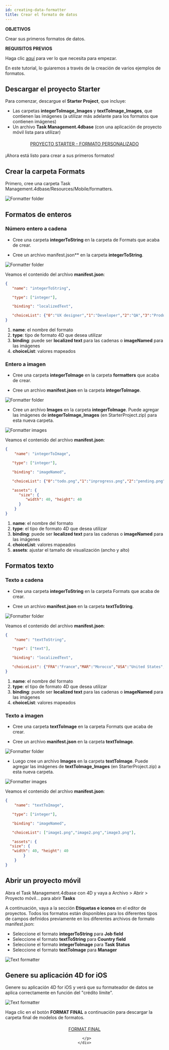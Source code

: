 ```yaml
---
id: creating-data-formatter
title: Crear el formato de datos
---
```


<div class = "objectives"> 

**OBJETIVOS**

Crear sus primeros formatos de datos.</div> <div class = "prerequisites"> 

**REQUISITOS PREVIOS**

Haga clic [aquí](prerequisites.html) para ver lo que necesita para empezar.</div> 

En este tutorial, lo guiaremos a través de la creación de varios ejemplos de formatos.

## Descargar el proyecto Starter

Para comenzar, descargue el **Starter Project**, que incluye:

* Las carpetas **integerToImage_Images** y **textToImage_Images**, que contienen las imágenes (a utilizar más adelante para los formatos que contienen imágenes)
* Un archivo **Task Management.4dbase** (con una aplicación de proyecto móvil lista para utilizar)

<div style="text-align: center; margin-top: 20px; margin-bottom: 20px">
  <p>
    

<a class="button"
href="https://github.com/4d-for-ios/tutorial-CustomDataFormatter/archive/66d7eea49bc3353f73dbf784ee06283b3a332d0b.zip">PROYECTO STARTER - FORMATO PERSONALIZADO</a>

  </p>
</div>

¡Ahora está listo para crear a sus primeros formatos!

## Crear la carpeta Formats

Primero, cree una carpeta Task Management.4dbase/Resources/Mobile/formatters</em>.

![Formatter folder](assets/en/custom-formatter/formatter-folder.png)

## Formatos de enteros

### Número entero a cadena

* Cree una carpeta **integerToString** en la carpeta de Formats que acaba de crear.
* Cree un archivo </strong>manifest.json** en la carpeta **integerToString**.</li> </ul> 
    
    ![Formatter folder](assets/en/custom-formatter/formatter-folder-integertostring.png)
    
    Veamos el contenido del archivo **manifest.json**:
    
    ```json
    {
       "name": "integerToString",
    
       "type": ["integer"],
    
       "binding": "localizedText",
    
       "choiceList": {"0":"UX designer","1":"Developer","2":"QA","3":"Product Owner"}
    }
    ```
    
    1. **name**: el nombre del formato
    2. **type**: tipo de formato 4D que desea utilizar
    3. **binding**: puede ser **localized text** para las cadenas o **imageNamed** para las imágenes
    4. **choiceList**: valores mapeados
    
    ### Entero a imagen
    
    * Cree una carpeta **integerToImage** en la carpeta **formatters** que acaba de crear.
    
    * Cree un archivo **manifest.json** en la carpeta **integerToImage**.
    
    ![Formatter folder](assets/en/custom-formatter/formatter-folder-integertoimage.png)
    
    * Cree un archivo **Images** en la carpeta **integerToImage**. Puede agregar las imágenes de **integerToImage_Images** (en StarterProject.zip) para esta nueva carpeta.
    
    ![Formatter images](assets/en/custom-formatter/formatter-images-integertoimage.png)
    
    Veamos el contenido del archivo **manifest.json**:
    
    ```json
    {
        "name": "integerToImage",
    
       "type": ["integer"],
    
       "binding": "imageNamed",
    
       "choiceList": {"0":"todo.png","1":"inprogress.png","2":"pending.png","3":"done.png"},
    
       "assets": {
          "size": {
             "width": 40, "height": 40
          }
        }
    }
    ```
    
    1. **name**: el nombre del formato
    2. **type**: el tipo de formato 4D que desea utilizar
    3. **binding**: puede ser **localized text** para las cadenas o **imageNamed** para las imágenes
    4. **choiceList**: valores mapeados
    5. **assets**: ajustar el tamaño de visualización (ancho y alto)
    
    ## Formatos texto
    
    ### Texto a cadena
    
    * Cree una carpeta **integerToString** en la carpeta Formats que acaba de crear.
    
    * Cree un archivo **manifest.json** en la carpeta **textToString**.
    
    ![Formatter folder](assets/en/custom-formatter/formatter-folder-texttostring.png)
    
    Veamos el contenido del archivo **manifest.json**:
    
    ```json
    {
        "name": "textToString",
    
       "type": ["text"],
    
       "binding": "localizedText",
    
       "choiceList": {"FRA":"France","MAR":"Morocco","USA":"United States","AUS":"Australia"}
    }
    ```
    
    1. **name**: el nombre del formato
    2. **type**: el tipo de formato 4D que desea utilizar
    3. **binding**: puede ser **localized text** para las cadenas o **imageNamed** para las imágenes
    4. **choiceList**: valores mapeados
    
    ### Texto a imagen
    
    * Cree una carpeta **textToImage** en la carpeta Formats que acaba de crear.
    
    * Cree un archivo **manifest.json** en la carpeta **textToImage**.
    
    ![Formatter folder](assets/en/custom-formatter/formatter-folder-textToImage.png)
    
    * Luego cree un archivo **Images** en la carpeta **textToImage**. Puede agregar las imágenes de **textToImage_Images** (en StarterProject.zip) a esta nueva carpeta.
    
    ![Formatter images](assets/en/custom-formatter/formatter-images-textToImage.png)
    
    Veamos el contenido del archivo **manifest.json**:
    
    ```json
    {
        "name": "textToImage",
    
       "type": ["integer"],
    
       "binding": "imageNamed",
    
       "choiceList": ["image1.png","image2.png","image3.png"],
    
       "assets": {
      "size": {
       "width": 40, "height": 40
            }
        }
    }
    
    ```
    
    ## Abrir un proyecto móvil
    
    Abra el Task Management.4dbase con 4D y vaya a Archivo > Abrir > Proyecto móvil... para abrir **Tasks**
    
    A continuación, vaya a la sección **Etiquetas e iconos** en el editor de proyectos. Todos los formatos están disponibles para los diferentes tipos de campos definidos previamente en los diferentes archivos de formato manifest.json:
    
    * Seleccione el formato **integerToString** para **Job field**
    * Seleccione el formato **textToString** para **Country field**
    * Seleccione el formato **integerToImage** para **Task Status**
    * Seleccione el formato **textToImage** para **Manager**
    
    ![Text formatter](assets/en/custom-formatter/formatters-icons-&-labels.png)
    
    ## Genere su aplicación 4D for iOS
    
    Genere su aplicación 4D for iOS y verá que su formateador de datos se aplica correctamente en función del "crédito límite".
    
    ![Text formatter](assets/en/custom-formatter/formatters-final-result.png)
    
    Haga clic en el botón **FORMAT FINAL** a continuación para descargar la carpeta final de modelos de formatos. 
    
    <div style="text-align: center; margin-top: 20px">
      <p>
        

<a class="button"
href="https://github.com/4d-for-ios/tutorial-CustomDataFormatter/releases/latest/download/tutorial-CustomDataFormatter.zip">FORMAT FINAL</a>

      </p>
    </div>